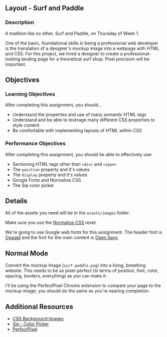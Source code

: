 ## Layout - Surf and Paddle

### Description

A tradition like no other. Surf and Paddle, on Thursday of Week 1.

One of the basic, foundational skills in being a professional web developer is the translation of a designer's mockup image into a webpage with HTML and CSS. For this project, we hired a designer to create a professional-looking landing page for a theoretical surf shop. Pixel precision will be important.

## Objectives

### Learning Objectives

After completing this assignment, you should...

* Understand the properties and use of many *semantic* HTML tags
* Understand and be able to leverage many different CSS properties to style content
* Be comfortable with implementing layouts of HTML within CSS

### Performance Objectives

After completing this assignment, you should be able to effectively use:

* Sectioning HTML tags other than `<div>` and `<span>`
* The `position` property and it's values
* The `display` property and it's values
* Google Fonts and Normalize CSS
* The Sip color picker

## Details

All of the assets you need will be in the `assets/images` folder.

Make sure you use the [Normalize CSS](http://necolas.github.io/normalize.css/) reset.

We're going to use Google web fonts for this assignment. The header font is [Oswald](https://www.google.com/fonts#UsePlace:use/Collection:Oswald) and the font for the main content is [Open Sans](https://www.google.com/fonts#UsePlace:use/Collection:Open+Sans).

## Normal Mode

Convert the mockup image (`surf-paddle.png`) into a living, breathing website. This needs to be as pixel-perfect (in terms of position, font, color, spacing, borders, everything) as you can make it.

I'll be using the PerfectPixel Chrome extension to compare your page to the mockup image; you should do the same as you're nearing completion. 

## Additional Resources

* [CSS Background Images](https://developer.mozilla.org/en-US/docs/Web/CSS/background-image)
* [Sip - Color Picker](http://theolabrothers.com/sip/)
* [PerfectPixel](http://www.welldonecode.com/perfectpixel/)

